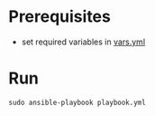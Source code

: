 # Prerequisites

- set required variables in [vars.yml](./vars.yml)

# Run

```
sudo ansible-playbook playbook.yml
```